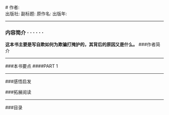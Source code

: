 #[](https://)
作者:  
出版社: 
副标题: 
原作名: 
出版年: 
***
### 内容简介  · · · · · ·
**这本书主要是写自欺如何为欺骗打掩护的，其背后的原因又是什么。**
###作者简介 
***
###本书要点
####PART 1 
***
###感悟启发


###拓展阅读

***
###目录

